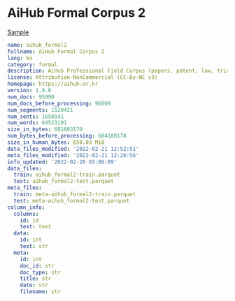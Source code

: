 # AiHub Formal Corpus 2
 
[Sample](../sample/aihub_formal2.txt)
 
<!-- MARKDOWN-AUTO-DOCS:START (CODE:src=../../../ekorpkit/resources/corpora/aihub_formal2.yaml) -->
<!-- The below code snippet is automatically added from ../../../ekorpkit/resources/corpora/aihub_formal2.yaml -->
```yaml
name: aihub_formal2
fullname: AiHub Formal Corpus 2
lang: ko
category: formal
description: AiHub Professional Field Corpus (papers, patent, law, trial case, etc.)
license: Attribution-NonCommercial (CC-By-NC v3)
homepage: https://aihub.or.kr
version: 1.0.0
num_docs: 95990
num_docs_before_processing: 96009
num_segments: 1520421
num_sents: 1650141
num_words: 64523191
size_in_bytes: 681603170
num_bytes_before_processing: 684188178
size_in_human_bytes: 650.03 MiB
data_files_modified: '2022-02-21 12:52:51'
meta_files_modified: '2022-02-21 12:26:56'
info_updated: '2022-02-26 03:06:09'
data_files:
  train: aihub_formal2-train.parquet
  test: aihub_formal2-test.parquet
meta_files:
  train: meta-aihub_formal2-train.parquet
  test: meta-aihub_formal2-test.parquet
column_info:
  columns:
    id: id
    text: text
  data:
    id: int
    text: str
  meta:
    id: int
    doc_id: str
    doc_type: str
    title: str
    date: str
    filename: str
```
<!-- MARKDOWN-AUTO-DOCS:END -->
